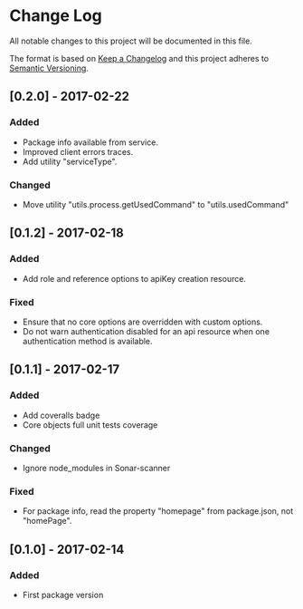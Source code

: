 # Change Log
All notable changes to this project will be documented in this file.

The format is based on [Keep a Changelog](http://keepachangelog.com/) 
and this project adheres to [Semantic Versioning](http://semver.org/).

## [0.2.0] - 2017-02-22
### Added
- Package info available from service.
- Improved client errors traces.
- Add utility "serviceType".

### Changed
- Move utility "utils.process.getUsedCommand" to "utils.usedCommand"

## [0.1.2] - 2017-02-18
### Added
- Add role and reference options to apiKey creation resource.

### Fixed
- Ensure that no core options are overridden with custom options.
- Do not warn authentication disabled for an api resource when one authentication method is available.

## [0.1.1] - 2017-02-17
### Added
- Add coveralls badge
- Core objects full unit tests coverage

### Changed
- Ignore node_modules in Sonar-scanner

### Fixed
- For package info, read the property "homepage" from package.json, not "homePage".

## [0.1.0] - 2017-02-14
### Added
- First package version

